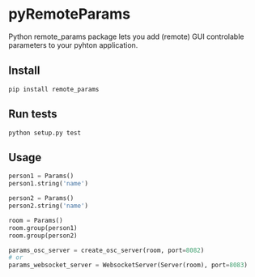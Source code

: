 # pyRemoteParams
<!-- [![Build Status](https://travis-ci.org/markkorput/pyevento.svg)](https://travis-ci.org/markkorput/pyevento) -->


Python remote_params package lets you add (remote) GUI controlable parameters to your pyhton application.

## Install

```shell
pip install remote_params
```

## Run tests
```shell
python setup.py test
```

## Usage

```python
person1 = Params()
person1.string('name')

person2 = Params()
person2.string('name')

room = Params()
room.group(person1)
room.group(person2)

params_osc_server = create_osc_server(room, port=8082)
# or
params_websocket_server = WebsocketServer(Server(room), port=8083)
```
